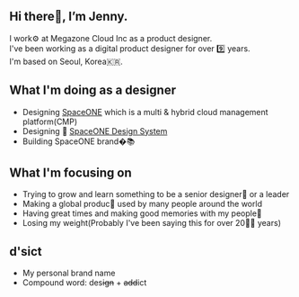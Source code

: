 ## Hi there👋, I’m Jenny.
I work⚙️ at Megazone Cloud Inc as a product designer.  
I've been working as a digital product designer for over 9️⃣ years.  
I'm based on Seoul, Korea🇰🇷.

## What I'm doing as a designer
- Designing [SpaceONE](https://github.com/spaceone-dev, "SpaceONE repositories") which is a multi & hybrid cloud management platform(CMP)
- Designing 🧩 [SpaceONE Design System](https://github.com/spaceone-dev/spaceone-design-system, "SpaceONE Design System repository")
- Building SpaceONE brand�📚

## What I'm focusing on
- Trying to grow and learn something to be a senior designer🤩 or a leader
- Making a global produc🚀 used by many people around the world
- Having great times and making good memories with my people💝
- Losing my weight(Probably I've been saying this for over 20🤦‍♀️ years)

## d'sict
- My personal brand name
- Compound word: des~~ign~~ + ~~add~~ict